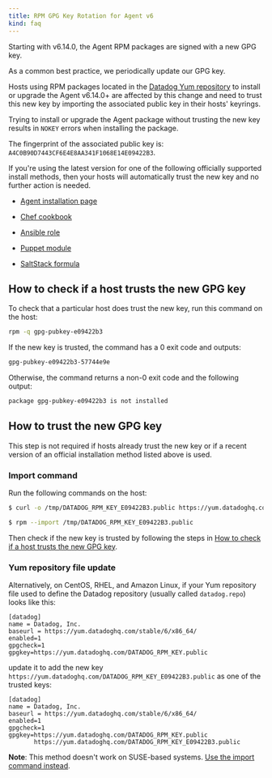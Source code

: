 ```yaml
---
title: RPM GPG Key Rotation for Agent v6
kind: faq
---
```


Starting with v6.14.0, the Agent RPM packages are signed with a new GPG key.

As a common best practice, we periodically update our GPG key.

Hosts using RPM packages located in the [Datadog Yum repository][1] to install or upgrade the Agent v6.14.0+ are affected by this change and need to trust this new key by importing the associated public key in their hosts' keyrings.

Trying to install or upgrade the Agent package without trusting the new key results in `NOKEY` errors when installing the package.

The fingerprint of the associated public key is: `A4C0B90D7443CF6E4E8AA341F1068E14E09422B3`.

If you're using the latest version for one of the following officially supported install methods, then your hosts will automatically trust the new key and no further action is needed.

* [Agent installation page][2]

* [Chef cookbook][3]

* [Ansible role][4]

* [Puppet module][5]

* [SaltStack formula][6]


## How to check if a host trusts the new GPG key

To check that a particular host does trust the new key, run this command on the host:
```bash
rpm -q gpg-pubkey-e09422b3
```

If the new key is trusted, the command has a 0 exit code and outputs:
```bash
gpg-pubkey-e09422b3-57744e9e
```

Otherwise, the command returns a non-0 exit code and the following output:
```bash
package gpg-pubkey-e09422b3 is not installed
```

## How to trust the new GPG key

This step is not required if hosts already trust the new key or if a recent version of an official installation method listed above is used.

### Import command

Run the following commands on the host:

```bash
$ curl -o /tmp/DATADOG_RPM_KEY_E09422B3.public https://yum.datadoghq.com/DATADOG_RPM_KEY_E09422B3.public

$ rpm --import /tmp/DATADOG_RPM_KEY_E09422B3.public
```

Then check if the new key is trusted by following the steps in [How to check if a host trusts the new GPG key](#how-to-check-if-a-host-trusts-the-new-gpg-key).

### Yum repository file update

Alternatively, on CentOS, RHEL, and Amazon Linux, if your Yum repository file used to define the Datadog repository (usually called `datadog.repo`) looks like this:

```
[datadog]
name = Datadog, Inc.
baseurl = https://yum.datadoghq.com/stable/6/x86_64/
enabled=1
gpgcheck=1
gpgkey=https://yum.datadoghq.com/DATADOG_RPM_KEY.public
```

update it to add the new key `https://yum.datadoghq.com/DATADOG_RPM_KEY_E09422B3.public` as one of the trusted keys:

```
[datadog]
name = Datadog, Inc.
baseurl = https://yum.datadoghq.com/stable/6/x86_64/
enabled=1
gpgcheck=1
gpgkey=https://yum.datadoghq.com/DATADOG_RPM_KEY.public
       https://yum.datadoghq.com/DATADOG_RPM_KEY_E09422B3.public
```

**Note**: This method doesn't work on SUSE-based systems. [Use the import command instead](#import-command).

[1]: https://yum.datadoghq.com/
[2]: https://app.datadoghq.com/account/settings#agent
[3]: https://github.com/DataDog/chef-datadog
[4]: https://github.com/DataDog/ansible-datadog
[5]: https://github.com/DataDog/puppet-datadog-agent
[6]: https://github.com/DataDog/datadog-formula
